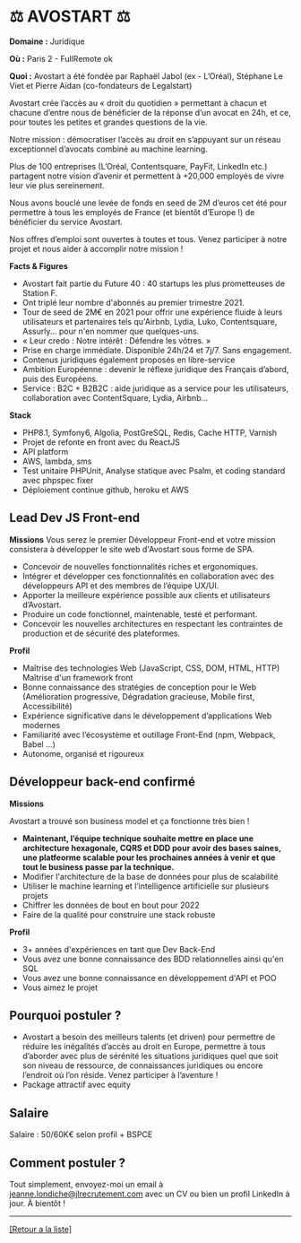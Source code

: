 # ⚖️ AVOSTART ⚖️

**Domaine :** Juridique 

**Où :** Paris 2 - FullRemote ok

**Quoi :** Avostart a été fondée par Raphaël Jabol (ex - L’Oréal), Stéphane Le Viet et Pierre Aïdan (co-fondateurs de Legalstart)

Avostart crée l’accès au « droit du quotidien » permettant à chacun et chacune d’entre nous de bénéficier de la réponse d’un avocat en 24h, et ce, pour toutes les petites et grandes questions de la vie.

Notre mission : démocratiser l’accès au droit en s’appuyant sur un réseau exceptionnel d’avocats combiné au machine learning. 

Plus de 100 entreprises (L’Oréal, Contentsquare, PayFit, LinkedIn etc.) partagent notre vision d’avenir et permettent à +20,000 employés de vivre leur vie plus sereinement. 

Nous avons bouclé une levée de fonds en seed de 2M d’euros cet été pour permettre à tous les employés de France (et bientôt d’Europe !) de bénéficier du service Avostart. 

Nos offres d’emploi sont ouvertes à toutes et tous. Venez participer à notre projet et nous aider à accomplir notre mission !

**Facts & Figures**

* Avostart fait partie du Future 40 : 40 startups les plus prometteuses de Station F. 
* Ont triplé leur nombre d'abonnés au premier trimestre 2021. 
* Tour de seed de 2M€ en 2021 pour offrir une expérience fluide à leurs utilisateurs et partenaires tels qu'Airbnb, Lydia, Luko, Contentsquare, Assurly... pour n'en nommer que quelques-uns.
* « Leur credo : Notre intérêt : Défendre les vôtres. »
* Prise en charge immédiate. Disponible 24h/24 et 7j/7. Sans engagement. 
* Contenus juridiques également proposés en libre-service
* Ambition Européenne : devenir le réflexe juridique des Français d’abord, puis des Européens.  
* Service : B2C + B2B2C : aide juridique as a service pour les utilisateurs, collaboration avec ContentSquare, Lydia, Airbnb…

**Stack**

* PHP8.1, Symfony6, Algolia, PostGreSQL, Redis, Cache HTTP, Varnish
* Projet de refonte en front avec du ReactJS
* API platform
* AWS, lambda, sms
* Test unitaire PHPUnit, Analyse statique avec Psalm, et coding standard avec phpspec fixer
* Déploiement continue github, heroku et AWS

## Lead Dev JS Front-end

**Missions**
Vous serez le premier Développeur Front-end et votre mission consistera à développer le site web d'Avostart sous forme de SPA.

* Concevoir de nouvelles fonctionnalités riches et ergonomiques.
* Intégrer et développer ces fonctionnalités en collaboration avec des développeurs API et des membres de l’équipe UX/UI.
* Apporter la meilleure expérience possible aux clients et utilisateurs d’Avostart.
* Produire un code fonctionnel, maintenable, testé et performant.
* Concevoir les nouvelles architectures en respectant les contraintes de production et de sécurité des plateformes. 

**Profil**
* Maîtrise des technologies Web (JavaScript, CSS, DOM, HTML, HTTP) Maîtrise d'un framework front
* Bonne connaissance des stratégies de conception pour le Web (Amélioration progressive, Dégradation gracieuse, Mobile first, Accessibilité)
* Expérience significative dans le développement d’applications Web modernes 
* Familiarité avec l’écosystème et outillage Front-End (npm, Webpack, Babel ...) 
* Autonome, organisé et rigoureux


## Développeur back-end confirmé

**Missions** 

Avostart a trouvé son business model et ça fonctionne très bien ! 
* **Maintenant, l’équipe technique souhaite mettre en place une architecture hexagonale, CQRS et DDD pour avoir des bases saines, une platfeorme scalable pour les prochaines années à venir et que tout le business passe par la technique.**
* Modifier l'architecture de la base de données pour plus de scalabilité
* Utiliser le machine learning et l’intelligence artificielle sur plusieurs projets
* Chiffrer les données de bout en bout pour 2022 
* Faire de la qualité pour construire une stack robuste

**Profil** 

* 3+ années d'expériences en tant que Dev Back-End
* Vous avez une bonne connaissance des BDD relationnelles ainsi qu'en SQL
* Vous avez une bonne connaissance en développement d'API et POO
* Vous aimez le projet


## Pourquoi postuler ?

* Avostart a besoin des meilleurs talents (et driven) pour permettre de réduire les inégalités d’accès au droit en Europe, permettre à tous d’aborder avec plus de sérénité les situations juridiques quel que soit son niveau de ressource, de connaissances juridiques ou encore l’endroit où l’on réside. Venez participer à l’aventure ! 
* Package attractif avec equity

## Salaire

Salaire : 50/60K€ selon profil + BSPCE

## Comment postuler ?

Tout simplement, envoyez-moi un email à jeanne.londiche@jlrecrutement.com avec un CV ou bien un profil LinkedIn à jour. À bientôt ! 


----
<a href="https://github.com/jlondiche/job-board-php/blob/master/README.md">[Retour a la liste]</a>

